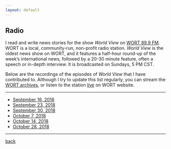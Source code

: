 ```yaml
---
layout: default
---
```


## Radio 

I read and write news stories for the show *World View* on [WORT 89.9 FM](https://www.wortfm.org/). WORT is a local, community-run, non-profit radio station. *World View* is the oldest news show on WORT, and it features a half-hour round-up of the week’s international news, followed by a 20-30 minute feature, often a speech or in-depth interview. It is broadcasted on Sundays, 5 PM CST.

Below are the recordings of the episodes of *World View* that I have contributed to. Although I try to update this list regularly, you can stream the [WORT archives](http://archive.wortfm.org/), or listen to the station [live](https://www.wortfm.org/listen-live/) on WORT website.

----------------------------------------------------------------------------------------

* [September 16, 2018](https://www.dropbox.com/s/vxeswhztllizbep/Sep%2016%202018.mp3)
* [September 23, 2018](https://www.dropbox.com/s/s049k7a65llwmrq/Sep%2023%202018.mp3)
* [September 30, 2018](https://www.dropbox.com/s/5yxmoxxfb2f8mdg/Sep%2030%202018.mp3)
* [October 7, 2018](https://www.dropbox.com/s/70ossr7ads125b0/Oct%207%202018.mp3)
* [October 14, 2018](https://www.dropbox.com/s/3t1nxai4gf2rlx3/Oct%2014%202018.mp3)
* [October 28, 2018](https://www.dropbox.com/s/o2qxopi6yaao75h/Oct%2028%202018.mp3)

----------------------------------------------------------------------------------------

[back](./)